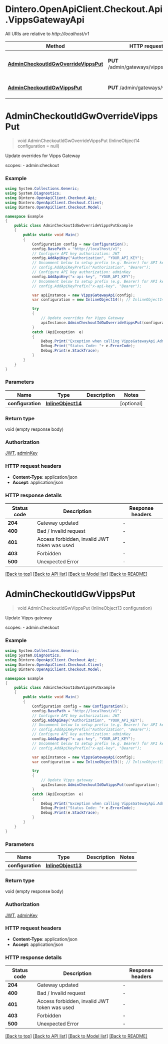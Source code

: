 # Dintero.OpenApiClient.Checkout.Api.VippsGatewayApi

All URIs are relative to *http://localhost/v1*

Method | HTTP request | Description
------------- | ------------- | -------------
[**AdminCheckoutIdGwOverrideVippsPut**](VippsGatewayApi.md#admincheckoutidgwoverridevippsput) | **PUT** /admin/gateways/vipps/override | Update overrides for Vipps Gateway
[**AdminCheckoutIdGwVippsPut**](VippsGatewayApi.md#admincheckoutidgwvippsput) | **PUT** /admin/gateways/vipps | Update Vipps gateway


<a name="admincheckoutidgwoverridevippsput"></a>
# **AdminCheckoutIdGwOverrideVippsPut**
> void AdminCheckoutIdGwOverrideVippsPut (InlineObject14 configuration = null)

Update overrides for Vipps Gateway

scopes: - admin:checkout 

### Example
```csharp
using System.Collections.Generic;
using System.Diagnostics;
using Dintero.OpenApiClient.Checkout.Api;
using Dintero.OpenApiClient.Checkout.Client;
using Dintero.OpenApiClient.Checkout.Model;

namespace Example
{
    public class AdminCheckoutIdGwOverrideVippsPutExample
    {
        public static void Main()
        {
            Configuration config = new Configuration();
            config.BasePath = "http://localhost/v1";
            // Configure API key authorization: JWT
            config.AddApiKey("Authorization", "YOUR_API_KEY");
            // Uncomment below to setup prefix (e.g. Bearer) for API key, if needed
            // config.AddApiKeyPrefix("Authorization", "Bearer");
            // Configure API key authorization: adminKey
            config.AddApiKey("x-api-key", "YOUR_API_KEY");
            // Uncomment below to setup prefix (e.g. Bearer) for API key, if needed
            // config.AddApiKeyPrefix("x-api-key", "Bearer");

            var apiInstance = new VippsGatewayApi(config);
            var configuration = new InlineObject14(); // InlineObject14 |  (optional) 

            try
            {
                // Update overrides for Vipps Gateway
                apiInstance.AdminCheckoutIdGwOverrideVippsPut(configuration);
            }
            catch (ApiException  e)
            {
                Debug.Print("Exception when calling VippsGatewayApi.AdminCheckoutIdGwOverrideVippsPut: " + e.Message );
                Debug.Print("Status Code: "+ e.ErrorCode);
                Debug.Print(e.StackTrace);
            }
        }
    }
}
```

### Parameters

Name | Type | Description  | Notes
------------- | ------------- | ------------- | -------------
 **configuration** | [**InlineObject14**](InlineObject14.md)|  | [optional] 

### Return type

void (empty response body)

### Authorization

[JWT](../README.md#JWT), [adminKey](../README.md#adminKey)

### HTTP request headers

 - **Content-Type**: application/json
 - **Accept**: application/json


### HTTP response details
| Status code | Description | Response headers |
|-------------|-------------|------------------|
| **204** | Gateway updated |  -  |
| **400** | Bad / Invalid request |  -  |
| **401** | Access forbidden, invalid JWT token was used |  -  |
| **403** | Forbidden |  -  |
| **500** | Unexpected Error |  -  |

[[Back to top]](#) [[Back to API list]](../README.md#documentation-for-api-endpoints) [[Back to Model list]](../README.md#documentation-for-models) [[Back to README]](../README.md)

<a name="admincheckoutidgwvippsput"></a>
# **AdminCheckoutIdGwVippsPut**
> void AdminCheckoutIdGwVippsPut (InlineObject13 configuration)

Update Vipps gateway

scopes: - admin:checkout 

### Example
```csharp
using System.Collections.Generic;
using System.Diagnostics;
using Dintero.OpenApiClient.Checkout.Api;
using Dintero.OpenApiClient.Checkout.Client;
using Dintero.OpenApiClient.Checkout.Model;

namespace Example
{
    public class AdminCheckoutIdGwVippsPutExample
    {
        public static void Main()
        {
            Configuration config = new Configuration();
            config.BasePath = "http://localhost/v1";
            // Configure API key authorization: JWT
            config.AddApiKey("Authorization", "YOUR_API_KEY");
            // Uncomment below to setup prefix (e.g. Bearer) for API key, if needed
            // config.AddApiKeyPrefix("Authorization", "Bearer");
            // Configure API key authorization: adminKey
            config.AddApiKey("x-api-key", "YOUR_API_KEY");
            // Uncomment below to setup prefix (e.g. Bearer) for API key, if needed
            // config.AddApiKeyPrefix("x-api-key", "Bearer");

            var apiInstance = new VippsGatewayApi(config);
            var configuration = new InlineObject13(); // InlineObject13 | 

            try
            {
                // Update Vipps gateway
                apiInstance.AdminCheckoutIdGwVippsPut(configuration);
            }
            catch (ApiException  e)
            {
                Debug.Print("Exception when calling VippsGatewayApi.AdminCheckoutIdGwVippsPut: " + e.Message );
                Debug.Print("Status Code: "+ e.ErrorCode);
                Debug.Print(e.StackTrace);
            }
        }
    }
}
```

### Parameters

Name | Type | Description  | Notes
------------- | ------------- | ------------- | -------------
 **configuration** | [**InlineObject13**](InlineObject13.md)|  | 

### Return type

void (empty response body)

### Authorization

[JWT](../README.md#JWT), [adminKey](../README.md#adminKey)

### HTTP request headers

 - **Content-Type**: application/json
 - **Accept**: application/json


### HTTP response details
| Status code | Description | Response headers |
|-------------|-------------|------------------|
| **204** | Gateway updated |  -  |
| **400** | Bad / Invalid request |  -  |
| **401** | Access forbidden, invalid JWT token was used |  -  |
| **403** | Forbidden |  -  |
| **500** | Unexpected Error |  -  |

[[Back to top]](#) [[Back to API list]](../README.md#documentation-for-api-endpoints) [[Back to Model list]](../README.md#documentation-for-models) [[Back to README]](../README.md)

